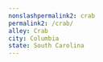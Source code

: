 ```yaml
---
﻿nonslashpermalink2: crab
permalink2: /crab/
alley: Crab
city: Columbia
state: South Carolina
---
```

